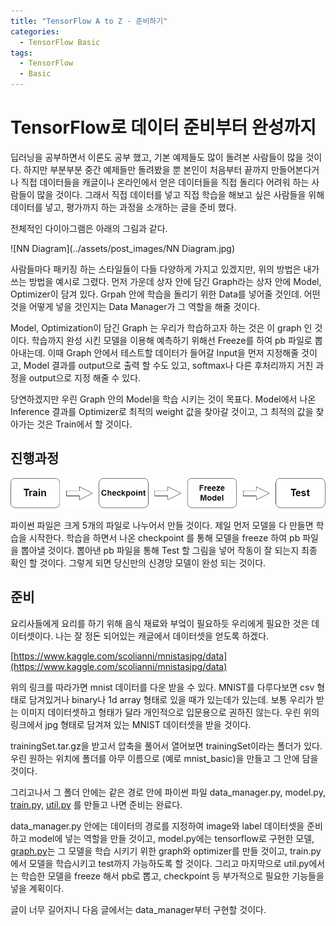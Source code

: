 ```yaml
---
title: "TensorFlow A to Z - 준비하기"
categories:
  - TensorFlow Basic
tags:
  - TensorFlow
  - Basic
---
```


# TensorFlow로 데이터 준비부터 완성까지

딥러닝을 공부하면서 이론도 공부 했고, 기본 예제들도 많이 돌려본 사람들이 많을 것이다. 하지만 부분부분 중간 예제들만 돌려봤을 뿐 본인이 처음부터 끝까지 만들어본다거나 직접 데이터들을 캐글이나 온라인에서 얻은 데이터들을 직접 돌리다 어려워 하는 사람들이 많을 것이다. 그래서 직접 데이터를 넣고 직접 학습을 해보고 싶은 사람들을 위해 데이터를 넣고, 평가까지 하는 과정을 소개하는 글을 준비 했다. 

전체적인 다이아그램은 아래의 그림과 같다. 

![NN Diagram](../assets/post_images/NN Diagram.jpg)

사람들마다 패키징 하는 스타일들이 다들 다양하게 가지고 있겠지만, 위의 방법은 내가 쓰는 방법을
 예시로 그렸다. 먼저 가운데 상자 안에 담긴 Graph라는 상자 안에 Model, Optimizer이 담겨 있다. Grpah 안에 학습을 돌리기 위한 Data를 넣어줄 것인데. 어떤 것을 어떻게 넣을 것인지는 Data Manager가 그 역할을 해줄 것이다. 

Model, Optimization이 담긴 Graph 는 우리가 학습하고자 하는 것은 이 graph 인 것이다. 학습까지 완성 시킨 모델을 이용해 예측하기 위해선 Freeze를 하여 pb 파일로 뽑아내는데. 이때 Graph 안에서 테스트할 데이터가 들어갈 Input을 먼저 지정해줄 것이고, Model 결과를 output으로 출력 할 수도 있고, softmax나 다른 후처리까지 거친 과정을 output으로 지정 해줄 수 있다. 

당연하겠지만 우린 Graph 안의 Model을 학습 시키는 것이 목표다. Model에서 나온 Inference 결과를 Optimizer로 최적의 weight 값을 찾아갈 것이고, 그 최적의 값을 찾아가는 것은 Train에서 할 것이다. 

## 진행과정

![mnist_process](../assets/post_images/mnist_process.jpg)

파이썬 파일은 크게 5개의 파일로 나누어서 만들 것이다.  제일 먼저 모델을 다 만들면 학습을 시작한다. 학습을 하면서 나온 checkpoint 를 통해 모델을 freeze 하여 pb 파일을 뽑아낼 것이다. 뽑아낸 pb 파일을 통해 Test 할 그림을 넣어 작동이 잘 되는지 최종 확인 할 것이다. 그렇게 되면 당신만의 신경망 모델이 완성 되는 것이다. 

## 준비

요리사들에게 요리를 하기 위해 음식 재료와 부엌이 필요하듯 우리에게 필요한 것은 데이터셋이다. 나는 잘 정돈 되어있는 캐글에서 데이터셋을 얻도록 하겠다. 

[https://www.kaggle.com/scolianni/mnistasjpg/data](https://www.kaggle.com/scolianni/mnistasjpg/data)

위의 링크를 따라가면 mnist 데이터를 다운 받을 수 있다. MNIST를 다루다보면 csv 형태로 담겨있거나 binary나 1d array 형태로 있을 때가 있는데가 있는데. 보통 우리가 받는 이미지 데이터셋하고 형태가 달라 개인적으로 입문용으로 권하진 않는다. 우린 위의 링크에서 jpg 형태로 담겨져 있는 MNIST 데이터셋을 받을 것이다. 

trainingSet.tar.gz을 받고서 압축을 풀어서 열어보면 trainingSet이라는 폴더가 있다. 우린 원하는 위치에 폴더를 아무 이름으로 (예로 mnist_basic)을 만들고 그 안에 담을 것이다. 

그리고나서 그 폴더 안에는 같은 경로 안에 파이썬 파일 data_manager.py, model.py, [train.p](http://train.py)y, [util.py](http://util.py) 를 만들고 나면 준비는 완료다. 

data_manager.py 안에는 데이터의 경로를 지정하여 image와 label 데이터셋을 준비하고 model에 넣는 역할을 만들 것이고, model.py에는 tensorflow로 구현한 모델, [graph.py](http://graph.py)는 그 모델을 학습 시키기 위한 graph와 optimizer를 만들 것이고, train.py에서 모델을 학습시키고 test까지 가능하도록 할 것이다. 그리고 마지막으로 util.py에서는 학습한 모델을 freeze 해서 pb로 뽑고, checkpoint 등 부가적으로 필요한 기능들을 넣을 계획이다. 

글이 너무 길어지니 다음 글에서는 data_manager부터 구현할 것이다.
